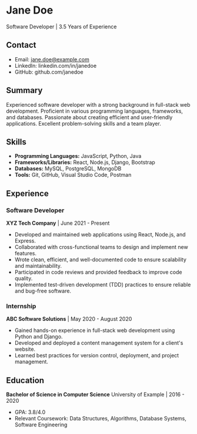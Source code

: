 # Jane Doe
Software Developer | 3.5 Years of Experience

## Contact
- Email: jane.doe@example.com
- LinkedIn: linkedin.com/in/janedoe
- GitHub: github.com/janedoe

## Summary
Experienced software developer with a strong background in full-stack web development. Proficient in various programming languages, frameworks, and databases. Passionate about creating efficient and user-friendly applications. Excellent problem-solving skills and a team player.

## Skills
- **Programming Languages:** JavaScript, Python, Java
- **Frameworks/Libraries:** React, Node.js, Django, Bootstrap
- **Databases:** MySQL, PostgreSQL, MongoDB
- **Tools:** Git, GitHub, Visual Studio Code, Postman

## Experience
### Software Developer
**XYZ Tech Company** | June 2021 - Present
- Developed and maintained web applications using React, Node.js, and Express.
- Collaborated with cross-functional teams to design and implement new features.
- Wrote clean, efficient, and well-documented code to ensure scalability and maintainability.
- Participated in code reviews and provided feedback to improve code quality.
- Implemented test-driven development (TDD) practices to ensure reliable and bug-free software.

### Internship
**ABC Software Solutions** | May 2020 - August 2020
- Gained hands-on experience in full-stack web development using Python and Django.
- Developed and deployed a content management system for a client's website.
- Learned best practices for version control, deployment, and project management.

## Education
**Bachelor of Science in Computer Science**
University of Example | 2016 - 2020
- GPA: 3.8/4.0
- Relevant Coursework: Data Structures, Algorithms, Database Systems, Software Engineering
